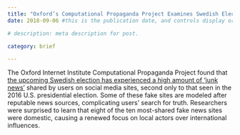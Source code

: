 ```yaml
---
title: "Oxford’s Computational Propaganda Project Examines Swedish Election"
date: 2018-09-06 #this is the publication date, and controls display order.

# description: meta description for post.

category: brief

---
```


The Oxford Internet Institute Computational Propaganda Project found that [the upcoming Swedish election has experienced a high amount of ‘junk news’][link] shared by users on social media sites, second only to that seen in the 2016 U.S. presidential election. Some of these fake sites are modeled after reputable news sources, complicating users’ search for truth. Researchers were surprised to learn that eight of the ten most-shared fake news sites were domestic, causing a renewed focus on local actors over international influences.

[link]: https://www.oii.ox.ac.uk/news/releases/new-report-shows-that-swedish-election-second-only-to-us-in-proportion-of-junk-news-shared/
